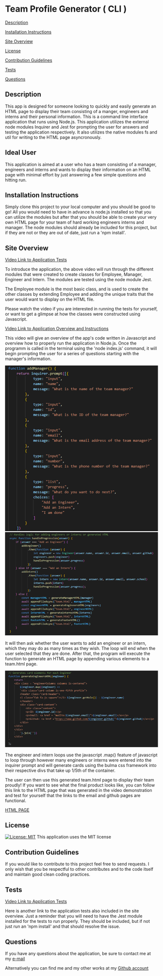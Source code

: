 # Team Profile Generator ( CLI )

[Description](#description) 

[Installation Instructions](#installation-instructions) 

[Site Overview](#site-overview) 

[License](#license)  

[Contribution Guidelines](#contribution-guidelines) 

[Tests](#tests) 
 
[Questions](#questions)

## Description

This app is designed for someone looking to quickly and easily generate an HTML page to display their team consisting of a manger, engineers and interns and their personal information.  This is a command line interface application that runs using Node.js.  This application utilizes the external node modules Inquirer and Jest for prompting the user for answers and testing the application respectively.  It also utilizes the native modules fs and util for writing to the HTML page asyncronously.

## Ideal User

This application is aimed at a user who has a team consisting
of a manager, engineers and interns and wants to display their 
information on an HTML page with minimal effort by just answering
a few simple questions and hitting run.

## Installation Instructions

Simply clone this project to your local computer and you should be good to go! All you would need to have in advance is node.js installed so that you can utilize the modules but after that you should be able to create your very own HTML page for your team of hard working engineers interns and manager. The node modules should already be included for this project, but if they are not or they are out of date, just run a 'npm install'.   
 

## Site Overview

[Video Link to Application Tests](https://drive.google.com/file/d/1LZOV-ecCj8-AxNepbPV8jxMx03kBZikh/view)

To introduce the application, the above video will run through the different modules
that were created to create classes for Employee, Manager, Engineer and Intern.  The
modules are tested using the node module Jest.  

The Employee module is the most basic class, and is used to create the other classes
by extending Employee and adding the unique traits that the user would want to display
on the HTML file.

Please watch the video if you are interested in running the tests for yourself, or want
to get a glimpse at how the classes were constructed using Javascript.  


[Video Link to Application Overview and Instructions](https://drive.google.com/file/d/10d2epmXuZL5mgB5C5vZlAx-CM2zICzXL/view)


This video will give an overview of the app's code written in Javascript and overview how
to properly run the application in Node.js.  Once the programm is called in the terminal using
the 'node index.js' command, it will begin prompting the user for a series of questions starting
with the manager's information.

![Inquirer Prompts Code Snippet](images/inquirer.png)
![Hanlder function Code Snippet](images/handle.png)


It will then ask whether the user wants to add an engineer or an intern, which they may do as many
times as they wish.  The loop will end when the user selected that they are done.  After that, the 
program will execute the function to generate an HTML page by appending various elements to a team.html
page.  


![Generate Engineer Code Snippet](images/generate.png)


The engineer and intern loops use the javascript .map() feature of javascript to loop through however
many engineers or interns were entered into the inquirer prompt and will generate cards using the bulma
css framework into their respective divs that take up 1/5th of the container.  

The user can then use this generated team.html page to display their team proudly!  If you want to see
what the final product looks like, you can follow this link to the HTML page that was generated in the 
video demonstration and test for yourself that the links to the email and github pages are functional.  


[HTML PAGE](https://AM-Cowles.github.io/Team_Profile_Generator/team.html)

## License

[![License: MIT](https://img.shields.io/badge/License-MIT-blue.svg)](https://opensource.org/licenses/MIT)
This application uses the MIT license

## Contribution Guidelines

If you would like to contribute to this project feel free to send requests.  I only wish that you be respectful to other contributes and to the code itself and maintain good clean coding practices.  

## Tests

[Video Link to Application Tests](https://drive.google.com/file/d/1LZOV-ecCj8-AxNepbPV8jxMx03kBZikh/view)

Here is another link to the application tests also included in the site overview.  Just a reminder that you will need to have the Jest module installed for the tests to run properly.  They should be included, but if not just run an 'npm install' and that should resolve the issue.  

## Questions

If you have any questions about the application, be sure to contact me at my [e-mail](mailto:alyssa.m.cowles@gmail.com)

Alternatively you can find me and my other works at my [Github account](https://github.com/AM-Cowles)
